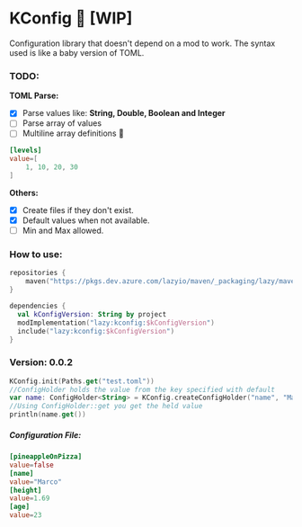 # KConfig 💾 [WIP]

Configuration library that doesn't depend on a mod to work.
The syntax used is like a baby version of TOML.

### TODO: 

**TOML Parse:**
* [x] Parse values like: **String, Double, Boolean and Integer**
* [ ] Parse array of values
* [ ] Multiline array definitions 🔽

```toml
[levels]
value=[
    1, 10, 20, 30
]
```
**Others:**
* [x] Create files if they don't exist.
* [x] Default values when not available.
* [ ] Min and Max allowed.

### How to use:

```kotlin
repositories {
    maven("https://pkgs.dev.azure.com/lazyio/maven/_packaging/lazy/maven/v1")
}

dependencies {
  val kConfigVersion: String by project
  modImplementation("lazy:kconfig:$kConfigVersion")
  include("lazy:kconfig:$kConfigVersion")
}
```

### Version: 0.0.2

```kotlin
KConfig.init(Paths.get("test.toml"))
//ConfigHolder holds the value from the key specified with default
var name: ConfigHolder<String> = KConfig.createConfigHolder("name", "Marco")
//Using ConfigHolder::get you get the held value
println(name.get())
```

##### Configuration File:
```toml
[pineappleOnPizza]
value=false
[name]
value="Marco"
[height]
value=1.69
[age]
value=23
```
